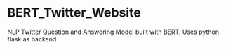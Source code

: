 # BERT_Twitter_Website
NLP Twitter Question and Answering Model built with BERT.  Uses python flask as backend
